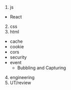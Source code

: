 1. js
  - React
2. css
3. html
  + cache
  + cookie
  + cors
  + security
  + event
    - Bubbling and Capturing
4. engineering
5. UT/review

